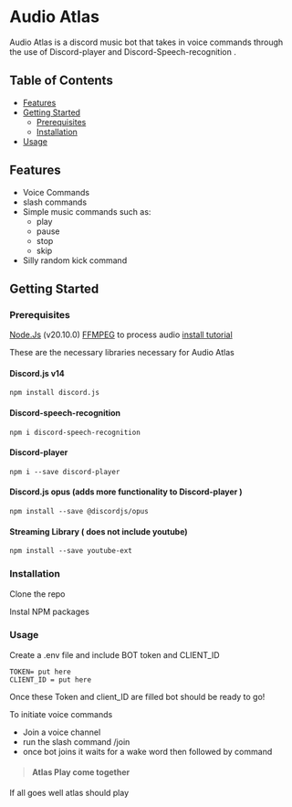 # Audio Atlas

Audio Atlas is a discord music bot that takes in voice commands through the use of Discord-player and Discord-Speech-recognition . 

## Table of Contents
- [Features](#features)
- [Getting Started](#getting-started)
  - [Prerequisites](#prerequisites)
  - [Installation](#installation)
- [Usage](#usage)
## Features

- Voice Commands
- slash commands
- Simple music commands such as:
	- play
	- pause
	- stop
	- skip
- Silly random kick command
## Getting Started
### Prerequisites

[Node.Js](https://nodejs.org/en/) (v20.10.0)
[FFMPEG](https://ffmpeg.org/download.html) to process audio [install tutorial](https://www.youtube.com/watch?v=EyIIvctDhYc)

These are the necessary libraries necessary for Audio Atlas
#### Discord.js v14

```
npm install discord.js
```

#### Discord-speech-recognition
```
npm i discord-speech-recognition
```

#### Discord-player
```
npm i --save discord-player
```

#### Discord.js opus  (adds more functionality to Discord-player )
```
npm install --save @discordjs/opus
```

#### Streaming Library ( does not include youtube)
```
npm install --save youtube-ext
```

### Installation 
Clone the repo 

Instal NPM packages 



### Usage

Create a .env file and include BOT token and CLIENT_ID
```
TOKEN= put here
CLIENT_ID = put here
```

Once these Token and client_ID are filled bot should be ready to go!


To initiate voice commands
- Join a voice channel
- run the slash command /join
- once bot joins it waits for a wake word then followed by command
> #### Atlas Play come together

If all goes well atlas should play
